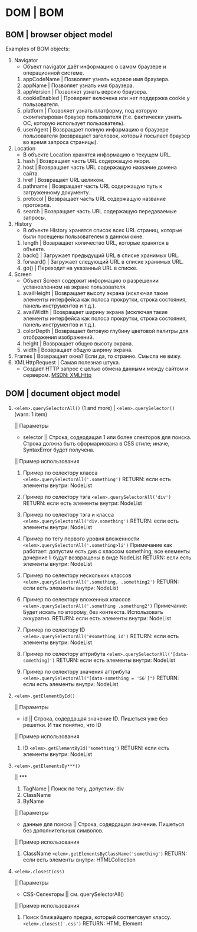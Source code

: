 # DOM | BOM

## BOM | browser object model

Examples of BOM objects:

1. Navigator
    * Объект navigator даёт информацию о самом браузере и операционной системе.
    1. appCodeName | Позволяет узнать кодовое имя браузера.
    2. appName | Позволяет узнать имя браузера.
    3. appVersion | Позволяет узнать версию браузера.
    4. cookieEnabled | Проверяет включена или нет поддержка cookie у пользователя.
    5. platform | Позволяет узнать платформу, под которую скомпилирован браузер пользователя (т.е. фактически узнать ОС, которую использует пользователь).
    6. userAgent | Возвращает полную информацию о браузере пользователя (возвращает заголовок, который посылает браузер во время запроса страницы).
2. Location
    * В объекте Location хранятся информацию о текущем URL.
    1. hash | Возвращает часть URL содержащую якори.
    2. host | Возвращает часть URL содержащую название домена сайта.
    3. href | Возвращает URL целиком.
    4. pathname | Возвращает часть URL содержащую путь к загруженному документу.
    5. protocol | Возвращает часть URL содержащую название протокола.
    6. search | Возвращает часть URL содержащую передаваемые запросы.
3. History
    * В объекте History хранятся список всех URL страниц, которые были посещены пользователем в данном окне.
    1. length | Возвращает количество URL, которые хранятся в объекте.
    2. back() | Загружает предыдущий URL в списке хранимых URL.
    3. forward() | Загружает следующий URL в списке хранимых URL.
    4. go() | Переходит на указанный URL в списке.
4. Screen
    * Объект Screen содержит информацию о разрешении установленном на экране пользователя.
    1. availHeight | Возвращает высоту экрана (исключая такие элементы интерфейса как полоса прокрутки, строка состояния, панель инструментов и т.д.).
    2. availWidth | Возвращает ширину экрана (исключая такие элементы интерфейса как полоса прокрутки, строка состояния, панель инструментов и т.д.).
    3. colorDepth | Возвращает битовую глубину цветовой палитры для отображения изображений.
    4. height | Возвращает общую высоту экрана.
    5. width | Возвращает общую ширину экрана.
5. Frames | Возвращает окна? Если да, то странно. Смысла не вижу.
6. XMLHttpRequest | Самая полезная штука.
    * Создает HTTP запрос с целью обмена данными между сайтом и сервером.
    [MSDN: XMLHttp](https://developer.mozilla.org/en-US/docs/Web/API/XMLHttpRequest/Using_XMLHttpRequest#types_of_requests)

## DOM | document object model

1. `<elem>.querySelectorAll()` (1 and more) | `<elem>.querySelector()` (warn: 1 item)

    || Параметры

    * selector || Строка, содердащая 1 или более слекторов для поиска. Строка должна быть сформариована в CSS стиле; иначе, SyntaxError будет получена.

    || Пример использования

    1. Пример по селектору класса
    `<elem>.querySelectorAll('.something')`
    RETURN: если есть элементы внутри: NodeList

    2. Пример по селектору тэга
    `<elem>.querySelectorAll('div')`
    RETURN: если есть элементы внутри: NodeList

    3. Пример по селектору тэга и класса
    `<elem>.querySelectorAll('div.something')`
    RETURN: если есть элементы внутри: NodeList

    4. Пример по тегу первого уровня вложенности
    `<elem>.querySelectorAll('.something>li')`
    Примечание как работает: допустим есть див с классом something, все елементы дочерние li будут возвращены в виде NodeList
    RETURN: если есть элементы внутри: NodeList

    5. Пример по селектору нескольких классов
    `<elem>.querySelectorAll('.something, .something2')`
    RETURN: если есть элементы внутри: NodeList

    6. Пример по селектору вложенных классов
    `<elem>.querySelectorAll('.something .something2')`
    Примечание: Будет искать по второму, без контекста. Использовать аккуратно.
    RETURN: если есть элементы внутри: NodeList

    7. Пример по селектору ID
    `<elem>.querySelectorAll('#something_id')`
    RETURN: если есть элементы внутри: NodeList

    8. Пример по селектору аттрибута
    `<elem>.querySelectorAll('[data-something]')`
    RETURN: если есть элементы внутри: NodeList

    9. Пример по селектору значения аттрибута
    `<elem>.querySelectorAll("[data-something = '56']")`
    RETURN: если есть элементы внутри: NodeList

2. `<elem>.getElementById()`

    || Параметры

    * id || Строка, содердащая значение ID. Пишеться уже без решетки. И так понятно, что ID

    || Пример использования

    1. ID
    `<elem>.getElementById('something')`
    RETURN: если есть элементы внутри: NodeList

3. `<elem>.getElementsBy***()`

    || ***

    1. TagName | Поиск по тегу, допустим: div
    2. ClassName
    3. ByName

    || Параметры

    * данные для поиска || Строка, содердащая значение. Пишеться без дополнительных символов.

    || Пример использования

    1. ClassName
    `<elem>.getElementsByClassName('something')`
    RETURN: если есть элементы внутри: HTMLCollection

4. `<elem>.closest(css)`

    || Параметры

    * CSS-Селекторы || см. querySelectorAll()

    || Пример использования

    1. Поиск ближайщего предка, который соответсвует классу.
    `<elem>.closest('.css')`
    RETURN: HTML Element
